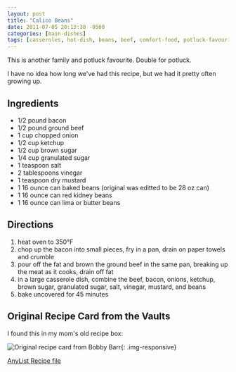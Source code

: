 ```yaml
---
layout: post
title: "Calico Beans"
date: 2011-07-05 20:13:38 -0500
categories: [main-dishes]
tags: [casseroles, hot-dish, beans, beef, comfort-food, potluck-favourites]
---
```

This is another family and potluck favourite. Double for potluck.

I have no idea how long we've had this recipe, but we had it pretty often growing up. 

## Ingredients

* 1/2 pound bacon
* 1/2 pound ground beef
* 1 cup chopped onion
* 1/2 cup ketchup
* 1/2 cup brown sugar
* 1/4 cup granulated sugar
* 1 teaspoon salt
* 2 tablespoons vinegar
* 1 teaspoon dry mustard
* 1 16 ounce can baked beans (original was editted to be 28 oz can)
* 1 16 ounce can red kidney beans
* 1 16 ounce can lima or butter beans


## Directions

1. heat oven to 350&deg;F
2. chop up the bacon into small pieces, fry in a pan, drain on paper towels and crumble
3. pour off the fat and brown the ground beef in the same pan, breaking up the meat as it cooks, drain off fat
4. in a large casserole dish, combine the beef, bacon, onions, ketchup, brown sugar, granulated sugar, salt, vinegar, mustard, and beans
5. bake uncovered for 45 minutes

## Original Recipe Card from the Vaults ##

I found this in my mom's old recipe box:

![Original recipe card from Bobby Barr]({{site.baseurl}}/img/2011-07-05-calico-beans-recipe-card.jpg "This is the original recipe card my mom got from choir friend Bobby Barr"){: .img-responsive}


[AnyList Recipe file]({{site.baseurl}}/uploads/CalicoBeans.anylistrecipes "Download to add to your AnyList app")
